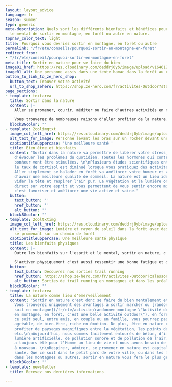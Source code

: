 ```yaml
---
layout: layout_advice
language: fr
season: summer
type: generic
meta-description: Quels sont les différents bienfaits et bénéfices pour le corps et
  le mental de sortir en montagne, en forêt ou autre en nature.
topnav_color_text: light
title: Pourquoi vous devriez sortir en montagne, en forêt ou autre
permalink: "/fr/ete/conseils/pourquoi-sortir-en-montagne-en-foret"
redirect_from:
- "/fr/ete/conseil/pourquoi-sortir-en-montagne-en-foret"
meta-title: Sortir en nature pour se faire du bien
image01_href: https://res.cloudinary.com/deddrj0yb/image/upload/v1646122670/website/Conseil%20/aaron-blanco-tejedor-L3ZShV0u_hE-unsplash_dexl3k.jpg
image01_alt: Une personne assis dans une tente hamac dans la forêt au coucher de soleil
button_to_link_to_ze_hero_shop:
  button_text: Trouver votre activité
  url_to_shop_zehero: https://shop.ze-hero.com/fr/activites-Outdoor?station=Loire+Atlantique+%2844%29&calessonstype=all&catypegenderlistsummer=all&calessonsactivitytype=all
page_sections:
- template: textarea
  title: Sortir dans la nature
  content: |-
    Aller se promener, courir, méditer ou faire d'autres activités en nature, sont des moments importants pour votre corps et votre tête. En effet, sortir prendre l'air, c'est prendre soin de soi, c'est profiter de plusieurs bienfaits et de bénéfices pour le corps et la tête.

    Vous trouverez de nombreuses raisons d'aller profiter de la nature. Vous dépenser physiquement, pratiquer une activité énergétique, cela est bénéfique pour votre corps. Cela sera également bon pour la tête, pour vos défenses naturelles, pour votre esprit et bien d'autres choses encore.
  blockBGcolor: ''
- template: 2colimgtxt
  image_col_left_href: https://res.cloudinary.com/deddrj0yb/image/upload/v1646122684/website/Conseil%20/svyatoslav-romanov-r38u2Uq1AXk-unsplash_kuori1.jpg
  alt_text_for_image: Personne levant les bras sur un rocher devant une grande cascade
  captiontitleuppercase: 'Une meilleure santé '
  title: Bien être et bienfaits
  content: "Sortir dans la nature va permettre de libérer votre stress, votre anxiété,
    d'évacuer les problèmes du quotidien. Toutes les hormones qui contribuent à votre
    bonheur vont être stimulées. \n\nPlusieurs études scientifiques ont prouvé que
    le taux de cortisol est diminué lorsque vous pratiquez des activités en extérieur.
    Aller simplement se balader en forêt va améliorer votre humeur et vous permettre
    d'avoir une meilleure qualité de sommeil. La nature est un lieu idéal pour se
    vider la tête et respirer l'air pur. La végétation et la lumière ont un impact
    direct sur votre esprit et vous permettent de vous sentir encore mieux. Être dehors,
    c'est favoriser et améliorer une vie active et saine."
  button:
    text_button: ''
    href_button: ''
    alt_button: ''
  blockBGcolor: ''
- template: 2coltxtimg
  image_col_left_href: https://res.cloudinary.com/deddrj0yb/image/upload/v1646122529/website/Conseil%20/casey-horner-D4TooCIEyF4-unsplash_uth6nh.jpg
  alt_text_for_image: Lumière et rayon de soleil dans la forêt avec des marcheurs
    se promenant sur un chemin de forêt
  captiontitleuppercase: Une meilleure santé physique
  title: Les bienfaits physiques
  content: |-
    Outre les bienfaits sur l'esprit et le mental, sortir en nature, c'est également bénéficier de nombreux bienfaits physiques. Votre système respiratoire ainsi que cardio-vasculaire va être activé et va s'améliorer. Se promener en forêt ou en montagne, c'est aussi se muscler par la marche dans des terrains vallonnés, avec des variations de pentes qui feront travailler différents groupes musculaires. Que ce soit 20 minutes ou plusieurs heures, être dehors pour courir, pour marcher, pour méditer aura un impact positif sur votre corps. Votre organisme profitera de ce moment pour faire le plein d'énergie.

    S'activer physiquement c'est aussi ressentir une bonne fatigue et donc mieux dormir. Il est important d'activer tout son système cardiaque et respiratoire pour être en bonne santé. En plus de se muscler, de tonifier ses muscles et de les étirer, votre système immunitaire sera aussi renforcé lors de vos pratiques sportives en nature.
  button:
    text_button: Découvrez nos sorties trail running
    href_button: https://shop.ze-hero.com/fr/activites-Outdoor?calessonstype=all&catypegenderlistsummer=all&calessonsactivitytype=Trail&start-date=
    alt_button: Sorties de trail running en montagnes et dans les préalpes
  blockBGcolor: ''
- template: textarea
  title: La nature comme lieu d'émerveillement
  content: "Sortir en nature c'est donc se faire du bien mentalement et physiquement.
    Vous trouverez uniquement des avantages à sortir marcher ou [randonner, que ce
    soit en montagne](/fr/ete/activite/randonnee-montagne \"Activité de randonnée
    en montagne, en forêt, c'est une belle activité outdoor\"), en forêt ou ailleurs.\n\nQue
    ce soit seul, entre amis, en couple ou en famille, vous pourrez passer un moment
    agréable, de bien-être, riche en émotion. De plus, être en nature c'est également
    profiter de paysages magnifiques entre la végétation, les points de vue en hauteur,
    etc.\n\nAujourd'hui, nous sommes facilement entourés de béton, d'immeuble, de
    lumière artificielle, de pollution sonore et de pollution de l'air. La nature
    a toujours été pour l'Homme un lieu de vie et nous avons besoin de nous y connecter
    à nouveau. \n\nRespirer, admirer, se promener en nature est capital pour notre
    santé. Que ce soit dans le petit parc de votre ville, ou dans les forêts aux alentours,
    dans les montagnes ou autres, sortir en nature vous fera le plus grand bien."
  blockBGcolor: ''
- template: newsletter
  title: Recevez nos dernières informations

---
```

